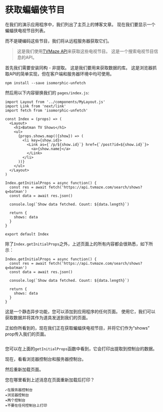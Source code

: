 # 获取蝙蝠侠节目

在我们的演示应用程序中，我们列出了主页上的博客文章。 现在我们要显示一个蝙蝠侠电视节目列表。

而不是硬编码这些节目，我们将从远程服务器获取它们。

> 这是我们使用[TVMaze API](http://www.tvmaze.com/api)来获取这些电视节目。
> 这是一个搜索电视节目信息的API。

首先我们需要安装同构 - 非提取。 这是我们要用来获取数据的库。 这是浏览器抓取API的简单实现，但在客户端和服务器环境中均可使用。

```
npm install --save isomorphic-unfetch
```

然后用以下内容替换我们的 `pages/index.js`:

```
import Layout from '../components/MyLayout.js'
import Link from 'next/link'
import fetch from 'isomorphic-unfetch'

const Index = (props) => (
  <Layout>
    <h1>Batman TV Shows</h1>
    <ul>
      {props.shows.map(({show}) => (
        <li key={show.id}>
          <Link as={`/p/${show.id}`} href={`/post?id=${show.id}`}>
            <a>{show.name}</a>
          </Link>
        </li>
      ))}
    </ul>
  </Layout>
)

Index.getInitialProps = async function() {
  const res = await fetch('https://api.tvmaze.com/search/shows?q=batman')
  const data = await res.json()

  console.log(`Show data fetched. Count: ${data.length}`)

  return {
    shows: data
  }
}

export default Index
```

除了`Index.getInitialProps`之外，上述页面上的所有内容都会很熟悉，如下所示：

```
Index.getInitialProps = async function() {
  const res = await fetch('https://api.tvmaze.com/search/shows?q=batman')
  const data = await res.json()

  console.log(`Show data fetched. Count: ${data.length}`)

  return {
    shows: data
  }
}
```

这是一个静态异步功能，您可以添加到应用程序的任何页面。 使用它，我们可以获取数据并将其作为道具发送到我们的页面。

正如你所看到的，现在我们正在获取蝙蝠侠电视节目，并将它们作为“shows” prop传入我们的页面。

<img src="https://cloud.githubusercontent.com/assets/50838/26300128/de007dd6-3efa-11e7-9084-6ba7ff10774b.png" alt="">

您可以在上面的`getInitialProps`函数中看到，它会打印出提取到控制台的数据。

现在，看看浏览器控制台和服务器控制台。

然后重新加载页面。

您在哪里看到上述消息在页面重新加载后打印？

```
✓在服务器控制台
✦浏览器控制台
✦两个控制台
✦不要在任何控制台上打印
```